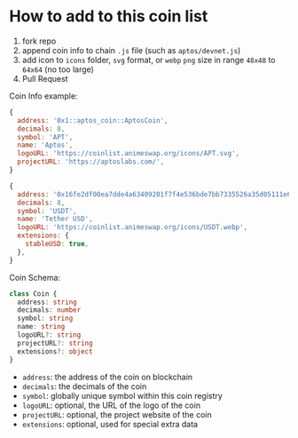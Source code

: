 # How to add to this coin list

1. fork repo
2. append coin info to chain `.js` file (such as `aptos/devnet.js`)
3. add icon to `icons` folder, `svg` format, or `webp` `png` size in range `48x48` to `64x64` (no too large)
4. Pull Request

Coin Info example:

```javascript
{
  address: '0x1::aptos_coin::AptosCoin',
  decimals: 8,
  symbol: 'APT',
  name: 'Aptos',
  logoURL: 'https://coinlist.animeswap.org/icons/APT.svg',
  projectURL: 'https://aptoslabs.com/',
}
```

```javascript
{
  address: '0x16fe2df00ea7dde4a63409201f7f4e536bde7bb7335526a35d05111e68aa322c::TestCoinsV1::USDT',
  decimals: 8,
  symbol: 'USDT',
  name: 'Tether USD',
  logoURL: 'https://coinlist.animeswap.org/icons/USDT.webp',
  extensions: {
    stableUSD: true,
  },
}
```

Coin Schema:
```typescript
class Coin {
  address: string
  decimals: number
  symbol: string
  name: string
  logoURL?: string
  projectURL?: string
  extensions?: object
}
```

* `address`: the address of the coin on blockchain
* `decimals`: the decimals of the coin
* `symbol`: globally unique symbol within this coin registry
* `logoURL`: optional, the URL of the logo of the coin
* `projectURL`: optional, the project website of the coin
* `extensions`: optional, used for special extra data
